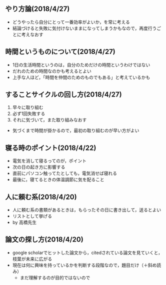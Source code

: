 ## やり方論(2018/4/27)
- どうやったら自分にとって一番効率がよいか，を常に考える
- 結論づけると失敗に気付けないままになってしまうかもなので，再度行うごとに考えなおす

## 時間というものについて(2018/4/27)
- 1日の生活時間というのは，自分のためだけの時間というわけではない
- だれのための時間なのかも考えるとよい
- 上手な人ほど，「時間を仲間のためのものでもある」と考えているかも

## することサイクルの回し方(2018/4/27)
1. 早々に取り組む
2. 必ず1回失敗する
3. それに気づいて，また取り組みなおす
- 気づくまで時間が掛かるので，最初の取り組むのが早い方がよい
		
## 寝る時のポイント(2018/4/22)
- 電気を消して寝るってのが，ポイント
- 次の日の起き方に影響する
- 直前にパソコン触ってたとしても，電気消せば寝れる
- 最後に，寝てるときの体温調節に気を配ること

## 人に頼む系(2018/4/20)
- 人に頼む系の書類があるときは，もらったその日に書き出して，送るとよい
- リストとして挙げる
- by 高橋先生


## 論文の探し方(2018/4/20)
- google scholarでヒットした論文から，citedされている論文を見ていくと，枝葉が未来に広がる
- 現在は何に興味を持っているかを判断する段階なので，題目だけ（＋斜め読み）
	- まだ理解するのが目的ではないので
